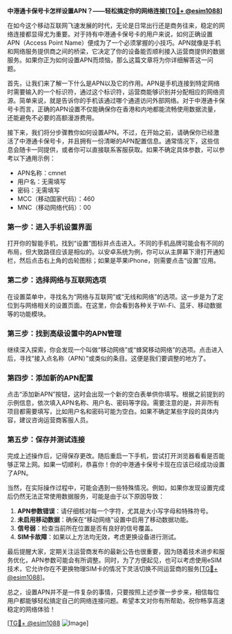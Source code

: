 **中港通卡保号卡怎样设置APN？——轻松搞定你的网络连接[[TG💪+ @esim1088](https://t.me/s/esim1088)]**

在如今这个移动互联网飞速发展的时代，无论是日常出行还是商务往来，稳定的网络连接都显得尤为重要。对于持有中港通卡保号卡的用户来说，如何正确设置APN（Access Point Name）便成为了一个必须掌握的小技巧。APN就像是手机和网络服务提供商之间的桥梁，它决定了你的设备能否顺利接入运营商提供的数据服务。如果你正为如何设置APN而烦恼，那么这篇文章将为你详细解答这一问题。

首先，让我们来了解一下什么是APN以及它的作用。APN是手机连接到特定网络时需要输入的一个标识符，通过这个标识符，运营商能够识别并分配相应的网络资源。简单来说，就是告诉你的手机该通过哪个通道访问外部网络。对于中港通卡保号卡而言，正确的APN设置不仅能确保你在香港和内地都能流畅使用数据流量，还能避免不必要的高额漫游费用。

接下来，我们将分步骤教你如何设置APN。不过，在开始之前，请确保你已经激活了中港通卡保号卡，并且拥有一份清晰的APN配置信息。通常情况下，这些信息会随卡一同提供，或者你可以直接联系客服获取。如果不确定具体参数，可以参考以下通用示例：

- APN名称：cmnet  
- 用户名：无需填写  
- 密码：无需填写  
- MCC（移动国家代码）：460  
- MNC（移动网络代码）：00  

### 第一步：进入手机设置界面

打开你的智能手机，找到“设置”图标并点击进入。不同的手机品牌可能会有不同的布局，但大致路径应该是相似的。以安卓系统为例，你可以从主屏幕下滑打开通知栏，然后点击右上角的齿轮图标；如果是苹果iPhone，则需要点击“设置”应用。

### 第二步：选择网络与互联网选项

在设置菜单中，寻找名为“网络与互联网”或“无线和网络”的选项。这一步是为了定位到与网络相关的设置页面。在这里，你会看到各种关于Wi-Fi、蓝牙、移动数据等的功能模块。

### 第三步：找到高级设置中的APN管理

继续深入探索，你会发现一个叫做“移动网络”或“蜂窝移动网络”的选项。点击进入后，寻找“接入点名称（APN）”或类似的条目。这便是我们要调整的地方了。

### 第四步：添加新的APN配置

点击“添加新APN”按钮，这时会出现一个新的空白表单供你填写。根据之前提到的示例信息，依次填入APN名称、用户名、密码等字段。需要注意的是，并非所有项目都需要填写，比如用户名和密码可能为空白。如果不确定某些字段的具体内容，建议咨询运营商客服人员。

### 第五步：保存并测试连接

完成上述操作后，记得保存更改。随后重启一下手机，尝试打开浏览器看看是否能够正常上网。如果一切顺利，恭喜你！你的中港通卡保号卡现在应该已经成功设置了APN。

当然，在实际操作过程中，可能会遇到一些特殊情况。例如，如果你发现设置完成后仍然无法正常使用数据服务，可能是由于以下原因导致：

1. **APN参数错误**：请仔细核对每一个字符，尤其是大小写字母和特殊符号。
2. **未启用移动数据**：确保在“移动网络”设置中启用了移动数据功能。
3. **信号弱**：检查当前所在位置是否有良好的信号覆盖。
4. **SIM卡故障**：如果以上方法均无效，考虑更换设备进行测试。

最后提醒大家，定期关注运营商发布的最新公告也很重要，因为随着技术进步和服务优化，APN参数可能会有所调整。同时，为了方便起见，也可以考虑使用eSIM技术，它允许你在不更换物理SIM卡的情况下灵活切换不同运营商的服务[[TG💪+ @esim1088](https://t.me/s/esim1088)]。

总之，设置APN并不是一件复杂的事情，只要按照上述步骤一步步来，相信每位用户都能够轻松搞定自己的网络连接问题。希望本文对你有所帮助，祝你畅享高速稳定的网络体验！

[[TG💪+ @esim1088](https://t.me/s/esim1088) ![Image](https://i.postimg.cc/4NQfJmqS/Snipaste-2025-05-13-00-14-12.png)]